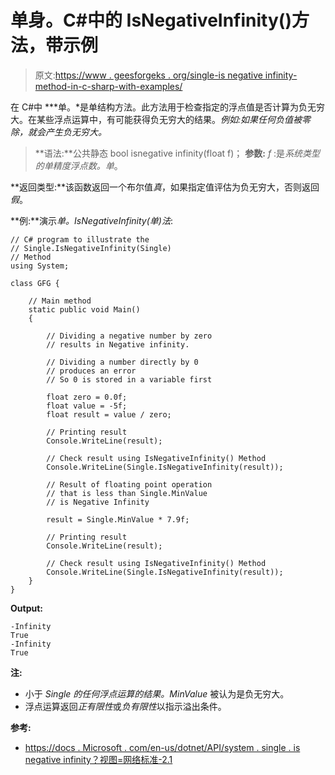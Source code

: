 # 单身。C#中的 IsNegativeInfinity()方法，带示例

> 原文:[https://www . geesforgeks . org/single-is negative infinity-method-in-c-sharp-with-examples/](https://www.geeksforgeeks.org/single-isnegativeinfinity-method-in-c-sharp-with-examples/)

在 C#中 ***单。*是单结构方法。此方法用于检查指定的浮点值是否计算为负无穷大。在某些浮点运算中，有可能获得负无穷大的结果。*例如:*如果任何负值被零除，就会产生负无穷大。**

> **语法:**公共静态 bool isnegative infinity(float f)；
> **参数:**
> *f* :是*系统类型的单精度浮点数。单*。

**返回类型:**该函数返回一个布尔值*真*，如果指定值评估为负无穷大，否则返回*假*。

**例:**演示*单。IsNegativeInfinity(单)法*:

```
// C# program to illustrate the
// Single.IsNegativeInfinity(Single)
// Method
using System;

class GFG {

    // Main method
    static public void Main()
    {

        // Dividing a negative number by zero
        // results in Negative infinity.

        // Dividing a number directly by 0
        // produces an error
        // So 0 is stored in a variable first

        float zero = 0.0f;
        float value = -5f;
        float result = value / zero;

        // Printing result
        Console.WriteLine(result);

        // Check result using IsNegativeInfinity() Method
        Console.WriteLine(Single.IsNegativeInfinity(result));

        // Result of floating point operation
        // that is less than Single.MinValue
        // is Negative Infinity

        result = Single.MinValue * 7.9f;

        // Printing result
        Console.WriteLine(result);

        // Check result using IsNegativeInfinity() Method
        Console.WriteLine(Single.IsNegativeInfinity(result));
    }
}
```

**Output:**

```
-Infinity
True
-Infinity
True

```

**注:**

*   小于 *Single 的任何浮点运算的结果。MinValue* 被认为是负无穷大。
*   浮点运算返回*正有限性*或*负有限性*以指示溢出条件。

**参考:**

*   [https://docs . Microsoft . com/en-us/dotnet/API/system . single . is negative infinity？视图=网络标准-2.1](https://docs.microsoft.com/en-us/dotnet/api/system.single.isnegativeinfinity?view=netstandard-2.1)